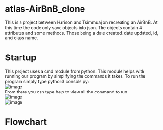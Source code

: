 # atlas-AirBnB_clone
This is a project between Harison and Tsimmuaj on recreating an AirBnB. At this time the code only save objects into json. The objects contain 4 attributes and some methods. Those being a date created, date updated, id, and class name.

# Startup
This project uses a cmd module from python. This module helps with running our program by simplifying the commands it takes. To run the program simply type python3 console.py:<br>
![image](https://github.com/user-attachments/assets/47ede6ac-24cc-4419-ad78-34b34ddb3d4e)<br>
From there you can type help to view all the command to run<br>![image](https://github.com/user-attachments/assets/eb81a80e-b8ec-456a-bd11-bf9e64ab9119)
<br>![image](https://github.com/user-attachments/assets/b3fdc70e-f139-4644-975e-4a86278dc0db)<br>

# Flowchart
<br>
